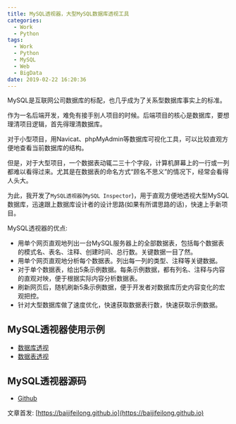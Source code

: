 ```yaml
---
title: MySQL透视器，大型MySQL数据库透视工具
categories:
  - Work
  - Python
tags:
  - Work
  - Python
  - MySQL
  - Web
  - BigData
date: 2019-02-22 16:20:36
---
```


MySQL是互联网公司数据库的标配，也几乎成为了关系型数据库事实上的标准。

作为一名后端开发，难免有接手别人项目的时候。后端项目的核心是数据库，要想理清项目逻辑，首先得理清数据库。

对于小型项目，用Navicat、phpMyAdmin等数据库可视化工具，可以比较直观方便地查看当前数据库的结构。

但是，对于大型项目，一个数据表动辄二三十个字段，计算机屏幕上的一行或一列都难以看得过来。尤其是在数据表的命名方式“顾名不思义”的情况下，经常会看得人头大。

为此，我开发了`MySQL透视器`(`MySQL Inspector`)，用于直观方便地透视大型MySQL数据库，迅速跟上数据库设计者的设计思路(如果有所谓思路的话)，快速上手新项目。

MySQL透视器的优点:

- 用单个网页直观地列出一台MySQL服务器上的全部数据表，包括每个数据表的模式名、表名、注释、创建时间、总行数。关键数据一目了然。
- 用单个网页直观地分析每个数据表。列出每一列的类型、注释等关键数据。
- 对于单个数据表，给出5条示例数据。每条示例数据，都有列名、注释与内容的直观对映，便于根据实际内容分析数据表。
- 刷新网页后，随机刷新5条示例数据，便于开发者对数据库历史内容变化的宏观把控。
- 针对大型数据库做了速度优化，快速获取数据表行数，快速获取示例数据。

<!--more-->

## MySQL透视器使用示例

- [数据库透视](/raw/database.html)
- [数据表透视](/raw/table.html)

## MySQL透视器源码

- [Github](https://github.com/baijifeilong/mysql-inspector)

文章首发: [https://baijifeilong.github.io](https://baijifeilong.github.io)
